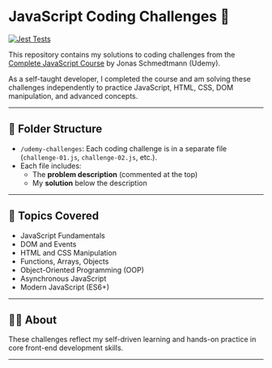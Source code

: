 # JavaScript Coding Challenges 🚀

[![Jest Tests](https://github.com/paramveer02/Javascript-Challenges/actions/workflows/nodejs.yml/badge.svg)](https://github.com/paramveer02/Javascript-Challenges/actions/workflows/nodejs.yml)


This repository contains my solutions to coding challenges from the [Complete JavaScript Course](https://www.udemy.com/course/the-complete-javascript-course/) by Jonas Schmedtmann (Udemy).

As a self-taught developer, I completed the course and am solving these challenges independently to practice JavaScript, HTML, CSS, DOM manipulation, and advanced concepts.

---

## 📂 Folder Structure

- `/udemy-challenges`: Each coding challenge is in a separate file (`challenge-01.js`, `challenge-02.js`, etc.).
- Each file includes:
  - The **problem description** (commented at the top)
  - My **solution** below the description

---

## 📌 Topics Covered

- JavaScript Fundamentals
- DOM and Events
- HTML and CSS Manipulation
- Functions, Arrays, Objects
- Object-Oriented Programming (OOP)
- Asynchronous JavaScript
- Modern JavaScript (ES6+)

---

## 👨‍💻 About

These challenges reflect my self-driven learning and hands-on practice in core front-end development skills.

---
